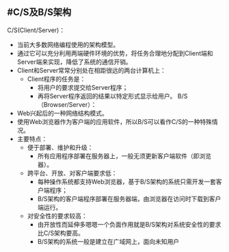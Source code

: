 #C/S及B/S架构
---
C/S(Client/Server)：
- 当前大多数网络编程使用的架构模型。
- 通过它可以充分利用两端硬件环境的优势，将任务合理地分配到Client端和Server端来实现，降低了系统的通信开销。
- Client和Server常常分别处在相距很远的两台计算机上：
  - Client程序的任务是：
    - 将用户的要求提交给Server程序；
    - 再将Server程序返回的结果以特定形式显示给用户。
B/S（Browser/Server）：
- Web兴起后的一种网络结构模式。
- 使用Web浏览器作为客户端的应用软件，所以B/S可以看作C/S的一种特殊情况。
- 主要特点：
  - 便于部署、维护和升级：
    - 所有应用程序部署在服务器上，一般无须更新客户端软件（即浏览器）。
  - 跨平台、开放、对客户端要求低：
    - 每种操作系统都支持Web浏览器，基于B/S架构的系统只需开发一套客户端程序；
    - B/S架构的客户端程序部署在服务器端，由浏览器在访问时下载到客户端运行。
  - 对安全性的要求较高：
    - 由开放性而延伸多嗯嗯一个负面作用就是B/S架构对系统安全性的要求比C/S架构要高。
    - B/S架构的系统一般是建立在广域网上，面向未知用户